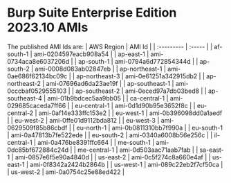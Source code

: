 # Burp Suite Enterprise Edition 2023.10 AMIs

The published AMI Ids are:
| AWS Region | AMI Id |
| :--------- | :----- |
| af-south-1 | ami-0204597eacb908a54 |
| ap-east-1 | ami-0734aca8e6037206d |
| ap-south-1 | ami-0794a6d772854344d |
| ap-south-2 | ami-0008d083ab02847eb |
| ap-northeast-1 | ami-0ae686f62134bc09c |
| ap-northeast-3 | ami-0e61251a342915db2 |
| ap-northeast-2 | ami-07696ad6da23ae19f |
| ap-southeast-1 | ami-0cccbaf0529555103 |
| ap-southeast-2 | ami-0eced97a7db03bed8 |
| ap-southeast-4 | ami-01b9bdcec5aa9bb05 |
| ca-central-1 | ami-029685caceda7ff66 |
| eu-central-1 | ami-0d1d90b95e3652f8c |
| eu-central-2 | ami-0af14e333ffc153e2 |
| eu-west-1 | ami-0b396098dd0a1aedf |
| eu-west-2 | ami-0ffe01d9112bda812 |
| eu-west-3 | ami-0629509f85b86cbdf |
| eu-north-1 | ami-0b0811310bb7f990a |
| eu-south-1 | ami-0a47813b7fe522ede |
| eu-south-2 | ami-0340a6008b56e256c |
| il-central-1 | ami-0a476be8391ffc664 |
| me-south-1 | ami-0dc85bf672884c24d |
| me-central-1 | ami-0d503aac71aab7fab |
| sa-east-1 | ami-0857e6f5e90a4840d |
| us-east-2 | ami-0c5f274c8a660e4af |
| us-east-1 | ami-0f8342a2424b2864b |
| us-west-1 | ami-089c22eb2f7cf50ca |
| us-west-2 | ami-0a0754c25e88ed422 |
